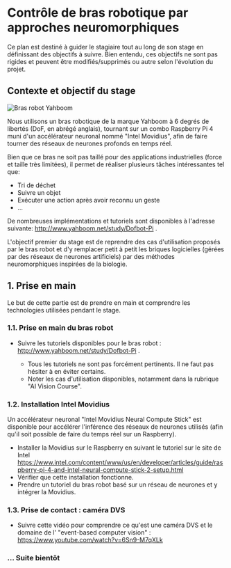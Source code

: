 # Contrôle de bras robotique par approches neuromorphiques

Ce plan est destiné à guider le stagiaire tout au long de son stage en définissant des objectifs à suivre. Bien entendu, ces objectifs ne sont pas rigides et peuvent être modifiés/supprimés ou autre selon l'évolution du projet.

## Contexte et objectif du stage

![Bras robot Yahboom](http://sc04.alicdn.com/kf/Hb531628d5bfb47cea11004e489a8ac25T.jpg)

Nous utilisons un bras robotique de la marque Yahboom à 6 degrés de libertés (DoF, en abrégé anglais), tournant sur un combo Raspberry Pi 4 muni d'un accélérateur neuronal nommé "Intel Movidius", afin de faire tourner des réseaux de neurones profonds en temps réel.

Bien que ce bras ne soit pas taillé pour des applications industrielles (force et taille très limitées), il permet de réaliser plusieurs tâches intéressantes tel que:
- Tri de déchet
- Suivre un objet
- Exécuter une action après avoir reconnu un geste
- ...

De nombreuses implémentations et tutoriels sont disponibles à l'adresse suivante: http://www.yahboom.net/study/Dofbot-Pi .

L'objectif premier du stage est de reprendre des cas d'utilisation proposés par le bras robot et d'y remplacer petit à petit les briques logicielles (gérées par des réseaux de neurones artificiels) par des méthodes neuromorphiques inspirées de la biologie.

## 1. Prise en main

Le but de cette partie est de prendre en main et comprendre les technologies utilisées pendant le stage.

### 1.1. Prise en main du bras robot
- Suivre les tutoriels disponibles pour le bras robot : http://www.yahboom.net/study/Dofbot-Pi .

  - Tous les tutoriels ne sont pas forcément pertinents. Il ne faut pas hésiter à en éviter certains.
  - Noter les cas d'utilisation disponibles, notamment dans la rubrique "AI Vision Course".

### 1.2. Installation Intel Movidius
Un accélérateur neuronal "Intel Movidius Neural Compute Stick" est disponible pour accélérer l'inférence des réseaux de neurones utilisés (afin qu'il soit possible de faire du temps réel sur un Raspberry).

- Installer la Movidius sur le Raspberry en suivant le tutoriel sur le site de Intel https://www.intel.com/content/www/us/en/developer/articles/guide/raspberry-pi-4-and-intel-neural-compute-stick-2-setup.html
- Vérifier que cette installation fonctionne.
- Prendre un tutoriel du bras robot basé sur un réseau de neurones et y intégrer la Movidius.

### 1.3. Prise de contact : caméra DVS
- Suivre cette vidéo pour comprendre ce qu'est une caméra DVS et le domaine de l' "event-based computer vision" : https://www.youtube.com/watch?v=6Sn9-M7qXLk 


### ... Suite bientôt